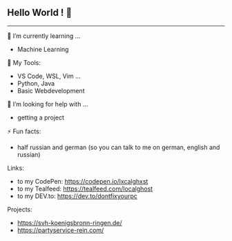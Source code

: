 ## Hello World ! 👋

---
🌱 I’m currently learning ...
  - Machine Learning
  
 :vhs: My Tools:
  - VS Code, WSL, Vim ...
  - Python, Java
  - Basic Webdevelopment
 
🤔 I’m looking for help with ...
  - getting a project

⚡ Fun facts:
  - half russian and german (so you can talk to me on german, english and russian)
  
 Links: 
  - to my CodePen: https://codepen.io/lxcalghxst
  - to my Tealfeed: https://tealfeed.com/localghost
  - to my DEV.to: https://dev.to/dontfixyourpc

 Projects:
  - https://svh-koenigsbronn-ringen.de/
  - https://partyservice-rein.com/

